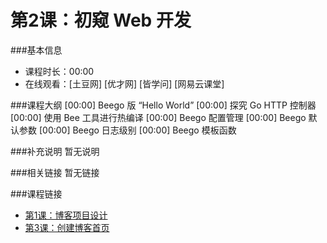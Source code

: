第2课：初窥 Web 开发
==========================

###基本信息
- 课程时长：00:00
- 在线观看：[土豆网] [优才网] [皆学问] [网易云课堂]

###课程大纲
	[00:00] Beego 版 “Hello World”
	[00:00] 探究 Go HTTP 控制器
	[00:00] 使用 Bee 工具进行热编译
	[00:00] Beego 配置管理
	[00:00] Beego 默认参数
	[00:00] Beego 日志级别
	[00:00] Beego 模板函数
	
###补充说明
暂无说明

###相关链接
暂无链接

###课程链接
- [第1课：博客项目设计](lectures/lecture1/lecture1.md)
- [第3课：创建博客首页](lectures/lecture3/lecture3.md)